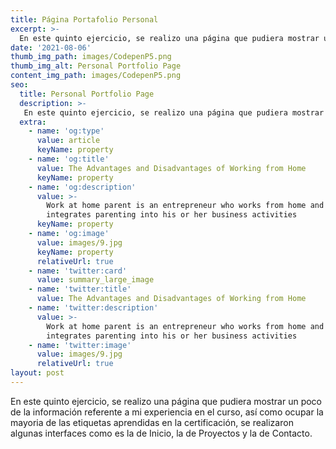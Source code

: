 ```yaml
---
title: Página Portafolio Personal
excerpt: >-
  En este quinto ejercicio, se realizo una página que pudiera mostrar un poco de la información referente a mi experiencia en el curso, así como ocupar la mayoria de las etiquetas aprendidas en la certificación, se realizaron algunas interfaces como es la de Inicio, la de Proyectos y la de Contacto.
date: '2021-08-06'
thumb_img_path: images/CodepenP5.png
thumb_img_alt: Personal Portfolio Page
content_img_path: images/CodepenP5.png
seo:
  title: Personal Portfolio Page
  description: >-
   En este quinto ejercicio, se realizo una página que pudiera mostrar un poco de la información referente a mi experiencia en el curso, así como ocupar la mayoria de las etiquetas aprendidas en la certificación, se realizaron algunas interfaces como es la de Inicio, la de Proyectos y la de Contacto.
  extra:
    - name: 'og:type'
      value: article
      keyName: property
    - name: 'og:title'
      value: The Advantages and Disadvantages of Working from Home
      keyName: property
    - name: 'og:description'
      value: >-
        Work at home parent is an entrepreneur who works from home and
        integrates parenting into his or her business activities
      keyName: property
    - name: 'og:image'
      value: images/9.jpg
      keyName: property
      relativeUrl: true
    - name: 'twitter:card'
      value: summary_large_image
    - name: 'twitter:title'
      value: The Advantages and Disadvantages of Working from Home
    - name: 'twitter:description'
      value: >-
        Work at home parent is an entrepreneur who works from home and
        integrates parenting into his or her business activities
    - name: 'twitter:image'
      value: images/9.jpg
      relativeUrl: true
layout: post
---
```


En este quinto ejercicio, se realizo una página que pudiera mostrar un poco de la información referente a mi experiencia en el curso, así como ocupar la mayoria de las etiquetas aprendidas en la certificación, se realizaron algunas interfaces como es la de Inicio, la de Proyectos y la de Contacto.